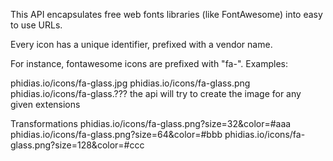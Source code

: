 This API encapsulates free web fonts libraries (like FontAwesome)
into easy to use URLs.

Every icon has a unique identifier, prefixed with a vendor name.

For instance, fontawesome icons are prefixed with "fa-".   Examples:

phidias.io/icons/fa-glass.jpg
phidias.io/icons/fa-glass.png
phidias.io/icons/fa-glass.???  the api will try to create the image for any given extensions

Transformations
phidias.io/icons/fa-glass.png?size=32&color=#aaa
phidias.io/icons/fa-glass.png?size=64&color=#bbb
phidias.io/icons/fa-glass.png?size=128&color=#ccc